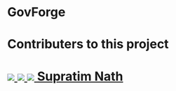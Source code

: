 # GovForge
<h1>Contributers to this project<h1>
<a href="https://github.com/itsAditya0512"> <img src="https://github.com/itsAditya0512.png?size=50"> </a>
<a href="https://github.com/sayanm162"> <img src="https://github.com/sayanm162.png?size=50"> </a>
<a href="https://github.com/5Raka"> <img src="https://github.com/5Raka.png?size=50"> </a>
<a href="https://github.com/SupraIZ">Supratim Nath</a>
